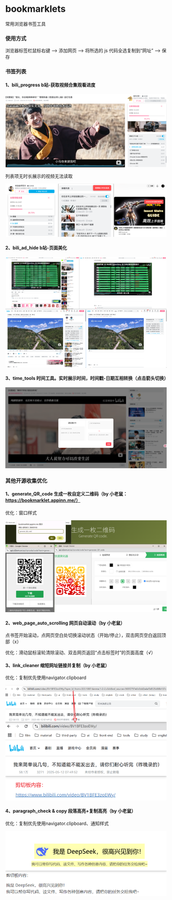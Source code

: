 # bookmarklets

常用浏览器书签工具



### 使用方式

浏览器标签栏鼠标右键 —> 添加网页 —> 将所选的 js 代码全选复制到“网址” —> 保存



### 书签列表

#### 1、bili_progress	b站-获取视频合集观看进度

![1747136638805](images/README/1747136638805.png)

列表项无时长展示的视频无法读取

![1747137799893](images/README/1747137799893.png)



#### 2、bili_ad_hide	b站-页面美化

![1747291371110](images/README/1747291371110.png)



#### 3、time_tools	时间工具。实时展示时间，时间戳-日期互相转换（点击箭头切换）

![1747139527187](images/README/1747139527187.png)



### 其他开源收集优化

#### 1、generate_QR_code	生成一枚自定义二维码（by 小老鼠：https://bookmarklet.appinn.me/）

优化：窗口样式

![1747188422622](images/README/1747188422622.png)



#### 2、web_page_auto_scrolling	网页自动滚动（by 小老鼠）

点书签开始滚动，点网页空白处切换滚动状态（开始/停止），双击网页空白返回顶部（x）

优化：滑动鼠标滚轮清除滚动、双击网页返回“点击标签时”的页面高度（√）



#### 3、link_cleaner	缩短网址链接并复制（by 小老鼠）

优化：复制优先使用navigator.clipboard

![1747203843434](images/README/1747203843434.png)



#### 4、paragraph_check & copy	段落高亮+复制高亮（by 小老鼠）

优化：复制优先使用navigator.clipboard、通知样式

![1747209940678](images/README/1747209940678.png)
